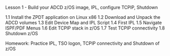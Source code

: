 Lesson 1 - Build your ADCD z/OS image, IPL, configure TCPIP, Shutdown

1.1 Install the ZPDT application on Linux x86 
1.2 Download and Unpack the ADCD volumes
1.3 Edit Device Map and IPL Script
1.4 First IPL 
1.5 Navigate ISPF/PDF Menus
1.6 Edit TCPIP stack in z/OS 
1.7 Test TCPIP connectivity 
1.8 Shutdown z/OS 

Homework:
Practice IPL, TSO logon, TCPIP connectivity and Shutdown of z/OS 
